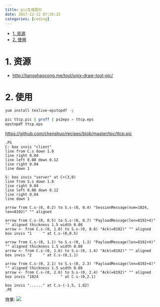 ```yaml
---
title: pic生成图片
date: 2017-12-12 07:35:15
categories: [coding]
---
```


<!-- TOC -->

- [1. 资源](#1-资源)
- [2. 使用](#2-使用)

<!-- /TOC -->



<a id="markdown-1-资源" name="1-资源"></a>
# 1. 资源

* http://liangshaocong.me/tool/unix-draw-tool-pic/


<a id="markdown-2-使用" name="2-使用"></a>
# 2. 使用

```bash
yum install texlive-epstopdf -y

pic ttcp.pic | groff | ps2eps > ttcp.eps
epstopdf ttcp.eps
```

https://github.com/chenshuo/recipes/blob/master/tpc/ttcp.pic
```
.PS
C: box invis "client"
line from C.s down 1.8
line right 0.04
line left 0.08 down 0.12
line right 0.04
line down 1

S: box invis "server" at C+(3,0)
line from S.s down 1.8
line right 0.04
line left 0.08 down 0.12
line right 0.04
line down 1

arrow from C.s-(0, 0.2) to S.s-(0, 0.4) "SessionMessage(num=1024, len=8192)" "" aligned

arrow from C.s-(0, 0.5) to S.s-(0, 0.7) "PayloadMessage(len=8192+4)" "" aligned thickness 1.5 width 0.08
arrow <- from C.s-(0, 1.0) to S.s-(0, 0.8) "Ack(=8192)" "" aligned
box invis "1     " at C.s-(0,0.5)

arrow from C.s-(0, 1.1) to S.s-(0, 1.3) "PayloadMessage(len=8192+4)" "" aligned thickness 1.5 width 0.08
arrow <- from C.s-(0, 1.6) to S.s-(0, 1.4) "Ack(=8192)" "" aligned
box invis "2     " at C.s-(0,1.1)

arrow from C.s-(0, 2.1) to S.s-(0, 2.3) "PayloadMessage(len=8192+4)" "" aligned thickness 1.5 width 0.08
arrow <- from C.s-(0, 2.6) to S.s-(0, 2.4) "Ack(=8192)" "" aligned
box invis "1024          " at C.s-(0,2.1)

box invis "......" at C.s-(-1.5, 1.82)
.PE
```

效果:
![](http://ouxarji35.bkt.clouddn.com/snipaste_20171212_073859.png)
